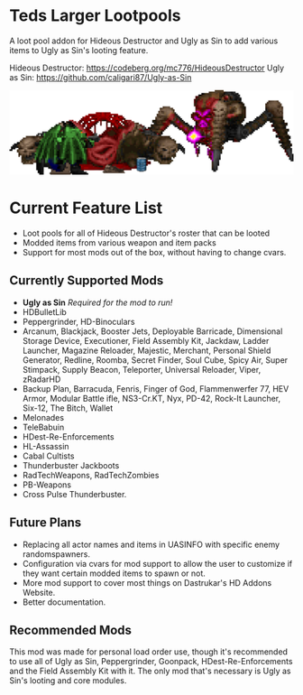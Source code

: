 # Teds Larger Lootpools
A loot pool addon for Hideous Destructor and Ugly as Sin to add various items to Ugly as Sin's looting feature.

Hideous Destructor: https://codeberg.org/mc776/HideousDestructor
Ugly as Sin: https://github.com/caligari87/Ugly-as-Sin

![Thumbnail](https://github.com/tedthedragon/Teds-Larger-Lootpools/blob/main/Teds-Larger-Lootpools.png)

# Current Feature List

- Loot pools for all of Hideous Destructor's roster that can be looted
- Modded items from various weapon and item packs
- Support for most mods out of the box, without having to change cvars.

## Currently Supported Mods

- **Ugly as Sin** *Required for the mod to run!*
- HDBulletLib
- Peppergrinder, HD-Binoculars
- Arcanum, Blackjack, Booster Jets, Deployable Barricade, Dimensional Storage Device, Executioner, Field Assembly Kit, Jackdaw, Ladder Launcher, Magazine Reloader, Majestic, Merchant, Personal Shield Generator, Redline, Roomba, Secret Finder, Soul Cube, Spicy Air, Super Stimpack, Supply Beacon, Teleporter, Universal Reloader, Viper, zRadarHD
- Backup Plan, Barracuda, Fenris, Finger of God, Flammenwerfer 77, HEV Armor, Modular Battle ifle, NS3-Cr.KT, Nyx, PD-42, Rock-It Launcher, Six-12, The Bitch, Wallet
- Melonades
- TeleBabuin
- HDest-Re-Enforcements
- HL-Assassin
- Cabal Cultists
- Thunderbuster Jackboots 
- RadTechWeapons, RadTechZombies
- PB-Weapons 
- Cross Pulse Thunderbuster.

## Future Plans

- Replacing all actor names and items in UASINFO with specific enemy randomspawners.
- Configuration via cvars for mod support to allow the user to customize if they want certain modded items to spawn or not.
- More mod support to cover most things on Dastrukar's HD Addons Website.
- Better documentation.

## Recommended Mods

This mod was made for personal load order use, though it's recommended to use all of Ugly as Sin, Peppergrinder, Goonpack, HDest-Re-Enforcements and the Field Assembly Kit with it. The only mod that's necessary is Ugly as Sin's looting and core modules.
